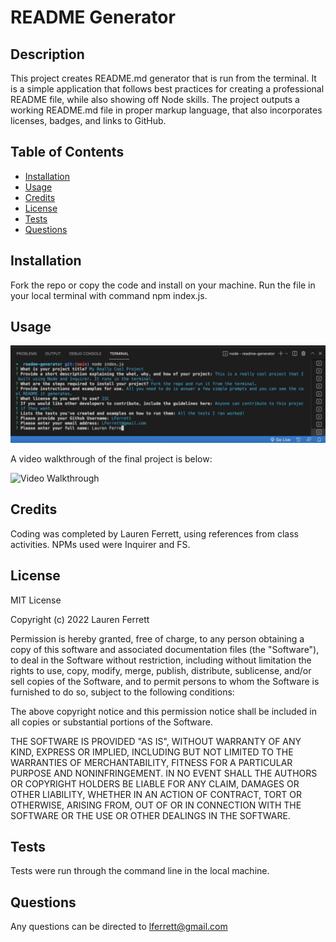 # README Generator

## Description

This project creates README.md generator that is run from the terminal. It is a simple application that follows best practices for creating a professional README file, while also showing off Node skills. The project outputs a working README.md file in proper markup language, that also incorporates licenses, badges, and links to GitHub.

## Table of Contents

- [Installation](#installation)
- [Usage](#usage)
- [Credits](#credits)
- [License](#license)
- [Tests](#tests)
- [Questions](#questions)

## Installation

Fork the repo or copy the code and install on your machine. Run the file in your local terminal with command npm index.js.

## Usage

![Screenshot of Final Code](./utils/readmescreenshot.png)

A video walkthrough of the final project is below:

![Video Walkthrough](https://drive.google.com/file/d/1tOjaVD8AnUja0MfuByMPa3mZptKy7mVA/view?usp=sharing)

## Credits

Coding was completed by Lauren Ferrett, using references from class activities. NPMs used were Inquirer and FS.

## License

MIT License

Copyright (c) 2022 Lauren Ferrett

Permission is hereby granted, free of charge, to any person obtaining a copy
of this software and associated documentation files (the "Software"), to deal
in the Software without restriction, including without limitation the rights
to use, copy, modify, merge, publish, distribute, sublicense, and/or sell
copies of the Software, and to permit persons to whom the Software is
furnished to do so, subject to the following conditions:

The above copyright notice and this permission notice shall be included in all
copies or substantial portions of the Software.

THE SOFTWARE IS PROVIDED "AS IS", WITHOUT WARRANTY OF ANY KIND, EXPRESS OR
IMPLIED, INCLUDING BUT NOT LIMITED TO THE WARRANTIES OF MERCHANTABILITY,
FITNESS FOR A PARTICULAR PURPOSE AND NONINFRINGEMENT. IN NO EVENT SHALL THE
AUTHORS OR COPYRIGHT HOLDERS BE LIABLE FOR ANY CLAIM, DAMAGES OR OTHER
LIABILITY, WHETHER IN AN ACTION OF CONTRACT, TORT OR OTHERWISE, ARISING FROM,
OUT OF OR IN CONNECTION WITH THE SOFTWARE OR THE USE OR OTHER DEALINGS IN THE
SOFTWARE.

## Tests
Tests were run through the command line in the local machine. 

## Questions
Any questions can be directed to lferrett@gmail.com
